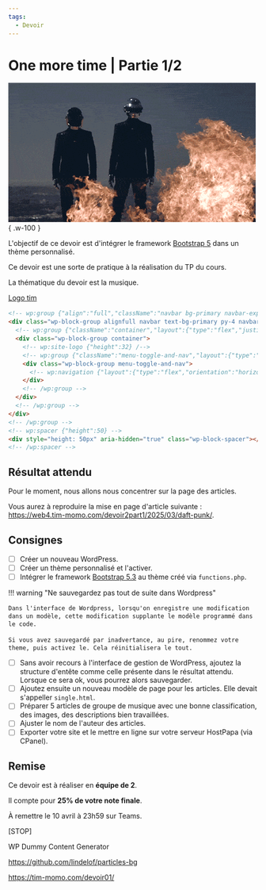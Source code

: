 ```yaml
---
tags:
  - Devoir
---
```


# One more time | Partie 1/2

![](../assets/images/daftpunk.gif){ .w-100 }

L'objectif de ce devoir est d'intégrer le framework [Bootstrap 5](https://getbootstrap.com/) dans un thème personnalisé.

Ce devoir est une sorte de pratique à la réalisation du TP du cours.

La thématique du devoir est la musique.

[Logo tim](timlogo.png)

```html title="header.html"
<!-- wp:group {"align":"full","className":"navbar bg-primary navbar-expand-lg"} -->
<div class="wp-block-group alignfull navbar text-bg-primary py-4 navbar-expand-lg">
  <!-- wp:group {"className":"container","layout":{"type":"flex","justifyContent":"space-between","flexWrap":"wrap","verticalAlignment":"center"}} -->
  <div class="wp-block-group container">
    <!-- wp:site-logo {"height":32} /-->
    <!-- wp:group {"className":"menu-toggle-and-nav","layout":{"type":"flex","justifyContent":"flex-end","orientation":"horizontal","flexWrap":"nowrap"}} -->
    <div class="wp-block-group menu-toggle-and-nav">
      <!-- wp:navigation {"layout":{"type":"flex","orientation":"horizontal"},"className":"navbar-nav me-auto mb-0","menuSlug":"primary"} /-->
    </div>
    <!-- /wp:group -->
  </div>
  <!-- /wp:group -->
</div>
<!-- /wp:group -->
<!-- wp:spacer {"height":50} -->
<div style="height: 50px" aria-hidden="true" class="wp-block-spacer"></div>
<!-- /wp:spacer -->
```

## Résultat attendu

Pour le moment, nous allons nous concentrer sur la page des articles.

Vous aurez à reproduire la mise en page d'article suivante : <https://web4.tim-momo.com/devoir2part1/2025/03/daft-punk/>.

## Consignes

- [ ] Créer un nouveau WordPress.
- [ ] Créer un thème personnalisé et l'activer.
- [ ] Intégrer le framework [Bootstrap 5.3](https://getbootstrap.com/) au thème créé via `functions.php`.

!!! warning "Ne sauvegardez pas tout de suite dans Wordpress"

    Dans l'interface de Wordpress, lorsqu'on enregistre une modification dans un modèle, cette modification supplante le modèle programmé dans le code.

    Si vous avez sauvegardé par inadvertance, au pire, renommez votre theme, puis activez le. Cela réinitialisera le tout.

- [ ] Sans avoir recours à l'interface de gestion de WordPress, ajoutez la structure d'entête comme celle présente dans le résultat attendu. Lorsque ce sera ok, vous pourrez alors sauvegarder.
- [ ] Ajoutez ensuite un nouveau modèle de page pour les articles. Elle devait s'appeller `single.html`.
- [ ] Préparer 5 articles de groupe de musique avec une bonne classification, des images, des descriptions bien travaillées.
- [ ] Ajuster le nom de l'auteur des articles.
- [ ] Exporter votre site et le mettre en ligne sur votre serveur HostPapa (via CPanel).

## Remise

Ce devoir est à réaliser en **équipe de 2**.

Il compte pour **25% de votre note finale**.

À remettre le 10 avril à 23h59 sur Teams.

[STOP]

WP Dummy Content Generator

https://github.com/lindelof/particles-bg

https://tim-momo.com/devoir01/

